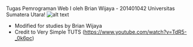 Tugas Pemrograman Web I
oleh Brian Wijaya - 201401042
Universitas Sumatera Utara!
![alt text](https://github.com/briannzw/arshadasgar.github.io/eggs/Screenshot.png "Screenshot")
* Modified for studies by Brian Wijaya
* Credit to Very Simple TUTS (https://www.youtube.com/watch?v=TdR5-_0k6pc)
